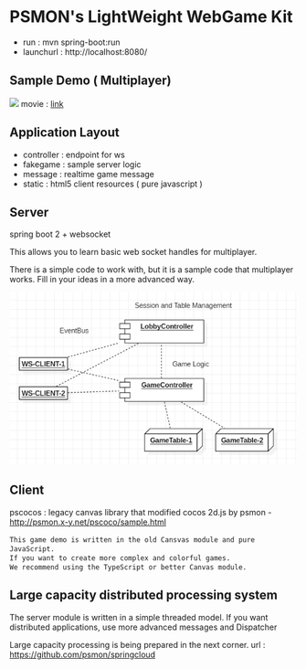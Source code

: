 # PSMON's LightWeight WebGame Kit

- run : mvn spring-boot:run
- launchurl : http://localhost:8080/

## Sample Demo ( Multiplayer)

![](http://wiki.webnori.com/download/attachments/17727533/image2018-12-24_23-12-40.png?version=1&modificationDate=1545660760701&api=v2)
movie  : [link](http://wiki.webnori.com/display/devbegin/multiplayer-cardgame?preview=/17727533/17727532/play-demo.mp4)

## Application Layout
- controller : endpoint for ws
- fakegame : sample server logic
- message : realtime game message
- static : html5 client resources ( pure javascript )

## Server

spring boot 2 + websocket

This allows you to learn basic web socket handles for multiplayer.

There is a simple code to work with, but it is a sample code that multiplayer works. Fill in your ideas in a more advanced way.

![...](doc/ws-server.png)

## Client

pscocos : legacy canvas library that modified cocos 2d.js by psmon -http://psmon.x-y.net/pscoco/sample.html

    This game demo is written in the old Cansvas module and pure JavaScript.
    If you want to create more complex and colorful games. 
    We recommend using the TypeScript or better Canvas module.

## Large capacity distributed processing system

The server module is written in a simple threaded model. If you want distributed applications, 
use more advanced messages and Dispatcher

Large capacity processing is being prepared in the next corner.
url : https://github.com/psmon/springcloud